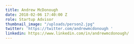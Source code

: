 ```yaml
---
title: Andrew McDonough
date: 2018-02-06 17:40:00 Z
role: Startup Advisor
thumbnail_image: "/uploads/person2.jpg"
twitter: 'https://twitter.com/andrewmcdonough '
linkedin: https://www.linkedin.com/in/andrewmcdonough/
---
```


